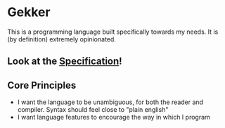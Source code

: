 # Gekker

This is a programming language built specifically towards my needs. It is (by definition)
extremely opinionated.

## Look at the [Specification](spec/)!

## Core Principles

- I want the language to be unambiguous, for both the reader and compiler.
    Syntax should feel close to "plain english"
- I want language features to encourage the way in which I program
